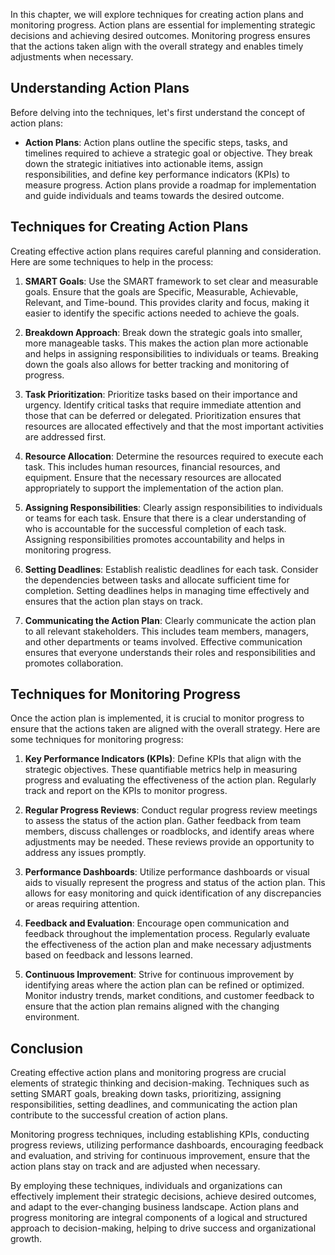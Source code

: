 
In this chapter, we will explore techniques for creating action plans and monitoring progress. Action plans are essential for implementing strategic decisions and achieving desired outcomes. Monitoring progress ensures that the actions taken align with the overall strategy and enables timely adjustments when necessary.

## Understanding Action Plans

Before delving into the techniques, let's first understand the concept of action plans:

- **Action Plans**: Action plans outline the specific steps, tasks, and timelines required to achieve a strategic goal or objective. They break down the strategic initiatives into actionable items, assign responsibilities, and define key performance indicators (KPIs) to measure progress. Action plans provide a roadmap for implementation and guide individuals and teams towards the desired outcome.

## Techniques for Creating Action Plans

Creating effective action plans requires careful planning and consideration. Here are some techniques to help in the process:

1. **SMART Goals**: Use the SMART framework to set clear and measurable goals. Ensure that the goals are Specific, Measurable, Achievable, Relevant, and Time-bound. This provides clarity and focus, making it easier to identify the specific actions needed to achieve the goals.
    
2. **Breakdown Approach**: Break down the strategic goals into smaller, more manageable tasks. This makes the action plan more actionable and helps in assigning responsibilities to individuals or teams. Breaking down the goals also allows for better tracking and monitoring of progress.
    
3. **Task Prioritization**: Prioritize tasks based on their importance and urgency. Identify critical tasks that require immediate attention and those that can be deferred or delegated. Prioritization ensures that resources are allocated effectively and that the most important activities are addressed first.
    
4. **Resource Allocation**: Determine the resources required to execute each task. This includes human resources, financial resources, and equipment. Ensure that the necessary resources are allocated appropriately to support the implementation of the action plan.
    
5. **Assigning Responsibilities**: Clearly assign responsibilities to individuals or teams for each task. Ensure that there is a clear understanding of who is accountable for the successful completion of each task. Assigning responsibilities promotes accountability and helps in monitoring progress.
    
6. **Setting Deadlines**: Establish realistic deadlines for each task. Consider the dependencies between tasks and allocate sufficient time for completion. Setting deadlines helps in managing time effectively and ensures that the action plan stays on track.
    
7. **Communicating the Action Plan**: Clearly communicate the action plan to all relevant stakeholders. This includes team members, managers, and other departments or teams involved. Effective communication ensures that everyone understands their roles and responsibilities and promotes collaboration.
    

## Techniques for Monitoring Progress

Once the action plan is implemented, it is crucial to monitor progress to ensure that the actions taken are aligned with the overall strategy. Here are some techniques for monitoring progress:

1. **Key Performance Indicators (KPIs)**: Define KPIs that align with the strategic objectives. These quantifiable metrics help in measuring progress and evaluating the effectiveness of the action plan. Regularly track and report on the KPIs to monitor progress.
    
2. **Regular Progress Reviews**: Conduct regular progress review meetings to assess the status of the action plan. Gather feedback from team members, discuss challenges or roadblocks, and identify areas where adjustments may be needed. These reviews provide an opportunity to address any issues promptly.
    
3. **Performance Dashboards**: Utilize performance dashboards or visual aids to visually represent the progress and status of the action plan. This allows for easy monitoring and quick identification of any discrepancies or areas requiring attention.
    
4. **Feedback and Evaluation**: Encourage open communication and feedback throughout the implementation process. Regularly evaluate the effectiveness of the action plan and make necessary adjustments based on feedback and lessons learned.
    
5. **Continuous Improvement**: Strive for continuous improvement by identifying areas where the action plan can be refined or optimized. Monitor industry trends, market conditions, and customer feedback to ensure that the action plan remains aligned with the changing environment.
    

## Conclusion

Creating effective action plans and monitoring progress are crucial elements of strategic thinking and decision-making. Techniques such as setting SMART goals, breaking down tasks, prioritizing, assigning responsibilities, setting deadlines, and communicating the action plan contribute to the successful creation of action plans.

Monitoring progress techniques, including establishing KPIs, conducting progress reviews, utilizing performance dashboards, encouraging feedback and evaluation, and striving for continuous improvement, ensure that the action plans stay on track and are adjusted when necessary.

By employing these techniques, individuals and organizations can effectively implement their strategic decisions, achieve desired outcomes, and adapt to the ever-changing business landscape. Action plans and progress monitoring are integral components of a logical and structured approach to decision-making, helping to drive success and organizational growth.

